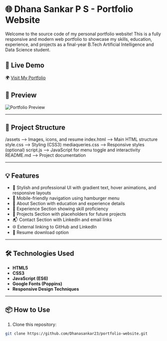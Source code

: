 # 🌐 Dhana Sankar P S - Portfolio Website

Welcome to the source code of my personal portfolio website! This is a fully responsive and modern web portfolio to showcase my skills, education, experience, and projects as a final-year B.Tech Artificial Intelligence and Data Science student.

## 🚀 Live Demo

🌍 [Visit My Portfolio](https://sankar23.online)

## 📸 Preview

![Portfolio Preview](./assets/project-preview.png) <!-- Replace with actual image if available -->

---

## 📁 Project Structure

/assets --> Images, icons, and resume
index.html --> Main HTML structure
style.css --> Styling (CSS3)
mediaqueries.css --> Responsive styles (optional)
script.js --> JavaScript for menu toggle and interactivity
README.md --> Project documentation


---

## 💡 Features

- 🎨 Stylish and professional UI with gradient text, hover animations, and responsive layouts  
- 📱 Mobile-friendly navigation using hamburger menu  
- 🧠 About Section with education and experience details  
- 🧰 Experience Section showing skill proficiency  
- 💼 Projects Section with placeholders for future projects  
- 📬 Contact Section with LinkedIn and email links  
- 🌐 External linking to GitHub and LinkedIn  
- 📄 Resume download option  

---

## 🛠️ Technologies Used

- **HTML5**  
- **CSS3**  
- **JavaScript (ES6)**  
- **Google Fonts (Poppins)**  
- **Responsive Design Techniques**

---

## 📦 How to Use

1. Clone this repository:

```bash
git clone https://github.com/Dhanasankar23/portfolio-website.git
